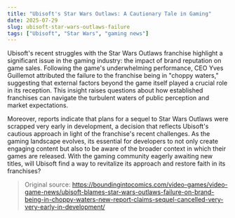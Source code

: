 ```yaml
---
title: "Ubisoft's Star Wars Outlaws: A Cautionary Tale in Gaming"
date: 2025-07-29
slug: ubisoft-star-wars-outlaws-failure
tags: ["Ubisoft", "Star Wars", "gaming news"]
---
```

Ubisoft's recent struggles with the Star Wars Outlaws franchise highlight a significant issue in the gaming industry: the impact of brand reputation on game sales. Following the game's underwhelming performance, CEO Yves Guillemot attributed the failure to the franchise being in "choppy waters," suggesting that external factors beyond the game itself played a crucial role in its reception. This insight raises questions about how established franchises can navigate the turbulent waters of public perception and market expectations.

Moreover, reports indicate that plans for a sequel to Star Wars Outlaws were scrapped very early in development, a decision that reflects Ubisoft's cautious approach in light of the franchise's recent challenges. As the gaming landscape evolves, its essential for developers to not only create engaging content but also to be aware of the broader context in which their games are released. With the gaming community eagerly awaiting new titles, will Ubisoft find a way to revitalize its approach and restore faith in its franchises?

> Original source: https://boundingintocomics.com/video-games/video-game-news/ubisoft-blames-star-wars-outlaws-failure-on-brand-being-in-choppy-waters-new-report-claims-sequel-cancelled-very-very-early-in-development/